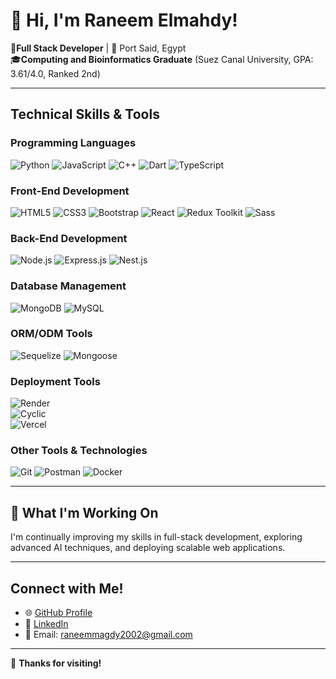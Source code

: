 # 👋 Hi, I'm Raneem Elmahdy!

🌟**Full Stack Developer** | 📍 Port Said, Egypt  
🎓**Computing and Bioinformatics Graduate** (Suez Canal University, GPA: 3.61/4.0, Ranked 2nd)

---

## Technical Skills & Tools

### **Programming Languages**
![Python](https://img.shields.io/badge/Python-3776AB?style=for-the-badge&logo=python&logoColor=white)
![JavaScript](https://img.shields.io/badge/JavaScript-F7DF1E?style=for-the-badge&logo=javascript&logoColor=black)
![C++](https://img.shields.io/badge/C++-00599C?style=for-the-badge&logo=cplusplus&logoColor=white)
![Dart](https://img.shields.io/badge/Dart-0175C2?style=for-the-badge&logo=dart&logoColor=white)
![TypeScript](https://img.shields.io/badge/TypeScript-3178C6?style=for-the-badge&logo=typescript&logoColor=white)

### **Front-End Development**
![HTML5](https://img.shields.io/badge/HTML5-E34F26?style=for-the-badge&logo=html5&logoColor=white)
![CSS3](https://img.shields.io/badge/CSS3-1572B6?style=for-the-badge&logo=css3&logoColor=white)
![Bootstrap](https://img.shields.io/badge/Bootstrap-563D7C?style=for-the-badge&logo=bootstrap&logoColor=white)
![React](https://img.shields.io/badge/React-61DAFB?style=for-the-badge&logo=react&logoColor=black)
![Redux Toolkit](https://img.shields.io/badge/Redux_Toolkit-764ABC?style=for-the-badge&logo=redux&logoColor=white)
![Sass](https://img.shields.io/badge/Sass-CC6699?style=for-the-badge&logo=sass&logoColor=white)

### **Back-End Development**
![Node.js](https://img.shields.io/badge/Node.js-339933?style=for-the-badge&logo=nodedotjs&logoColor=white)
![Express.js](https://img.shields.io/badge/Express.js-000000?style=for-the-badge&logo=express&logoColor=white)
![Nest.js](https://img.shields.io/badge/Nest.js-E0234E?style=for-the-badge&logo=nestjs&logoColor=white)

### **Database Management**
![MongoDB](https://img.shields.io/badge/MongoDB-47A248?style=for-the-badge&logo=mongodb&logoColor=white)
![MySQL](https://img.shields.io/badge/MySQL-4479A1?style=for-the-badge&logo=mysql&logoColor=white)

### **ORM/ODM Tools**
![Sequelize](https://img.shields.io/badge/Sequelize-52B0E7?style=for-the-badge&logo=sequelize&logoColor=white)
![Mongoose](https://img.shields.io/badge/Mongoose-880000?style=for-the-badge&logo=mongoose&logoColor=white)

### **Deployment Tools**
![Render](https://img.shields.io/badge/Render-0466C8?style=for-the-badge&logo=render&logoColor=white)  
![Cyclic](https://img.shields.io/badge/Cyclic-0A1F44?style=for-the-badge&logo=cyclic&logoColor=white)  
![Vercel](https://img.shields.io/badge/Vercel-000000?style=for-the-badge&logo=vercel&logoColor=white)

### **Other Tools & Technologies**
![Git](https://img.shields.io/badge/Git-F05032?style=for-the-badge&logo=git&logoColor=white)
![Postman](https://img.shields.io/badge/Postman-FF6C37?style=for-the-badge&logo=postman&logoColor=white)
![Docker](https://img.shields.io/badge/Docker-2496ED?style=for-the-badge&logo=docker&logoColor=white)

---

## 🎯 What I'm Working On
I'm continually improving my skills in full-stack development, exploring advanced AI techniques, and deploying scalable web applications.

---

##  Connect with Me!
- 🌐 [GitHub Profile](https://github.com/raneemmagdy)
- 🔗 [LinkedIn](https://www.linkedin.com/in/raneem-elmahdy-56495b2a4)
- 💬 Email: raneemmagdy2002@gmail.com


---

🙌 **Thanks for visiting!**
